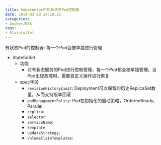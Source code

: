 ```yaml
---
title: Kubernetes中的有状态Pod控制器
date: 2019-03-20 14:18:32
categories: 
- Docker/K8S
tags: 
- StatefulSet
---
```


有状态Pod的控制器: 每一个Pod会被单独进行管理

- StatefulSet
  - 功能
    - 对有状态服务的Pod进行控制管理，每一个Pod都会被单独管理。当Pod出现故障时，需要自定义操作进行恢复
  - spec字段
    - `revisionHistoryLimit`: Deployment可以保留的历史ReplicaSet数量，从而支持版本回滚
    - `podManagementPolicy`: Pod在初始化的启动策略，OrderedReady、Parallel
    - `replica`:
    - `selector`:
    - `serviceName`:
    - `template`:
    - `updateStrategy`:
    - `volumeClaimTemplates`:
